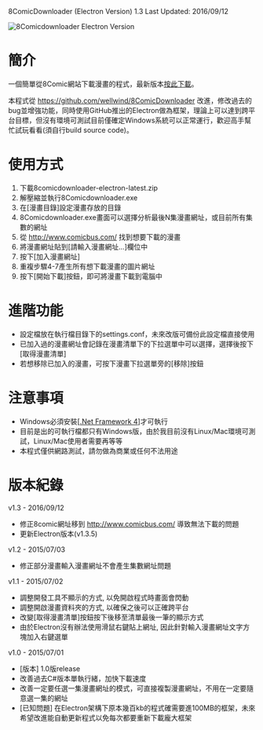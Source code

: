 8ComicDownloader (Electron Version) 1.3 Last Updated: 2016/09/12

![8Comicdownloader Electron Version](http://wellwind.github.io/8comicdownloader-electron/screenshots/app-screenshot.png)

簡介
================
一個簡單從8Comic網站下載漫畫的程式，最新版本[按此下載](https://github.com/wellwind/8ComicDownloaderElectron/releases)。

本程式從 https://github.com/wellwind/8ComicDownloader 改進，修改過去的bug並增強功能，同時使用GitHub推出的Electron做為框架，理論上可以達到跨平台目標，但沒有環境可測試目前僅確定Windows系統可以正常運行，歡迎高手幫忙試玩看看(須自行build source code)。

使用方式
================
1. 下載8comicdownloader-electron-latest.zip
2. 解壓縮並執行8Comicdownloader.exe
3. 在[漫畫目錄]設定漫畫存放的目錄
4. 8Comicdownloader.exe畫面可以選擇分析最後N集漫畫網址，或目前所有集數的網址
5. 從 http://www.comicbus.com/ 找到想要下載的漫畫
6. 將漫畫網址貼到[請輸入漫畫網址...]欄位中
7. 按下[加入漫畫網址]
8. 重複步驟4-7產生所有想下載漫畫的圖片網址
9. 按下[開始下載]按鈕，即可將漫畫下載到電腦中

進階功能
================
- 設定檔放在執行檔目錄下的settings.conf，未來改版可備份此設定檔直接使用
- 已加入過的漫畫網址會記錄在漫畫清單下的下拉選單中可以選擇，選擇後按下[取得漫畫清單]
- 若想移除已加入的漫畫，可按下漫畫下拉選單旁的[移除]按鈕

注意事項
================
- Windows必須安裝[[.Net Framework 4](http://www.microsoft.com/zh-tw/download/details.aspx?id=17718)]才可執行
- 目前是出的可執行檔都只有Windows版，由於我目前沒有Linux/Mac環境可測試，Linux/Mac使用者需要再等等
- 本程式僅供網路測試，請勿做為商業或任何不法用途

版本紀錄
================
v1.3 - 2016/09/12
- 修正8comic網址移到 http://www.comicbus.com/ 導致無法下載的問題
- 更新Electron版本(v1.3.5)

v1.2 - 2015/07/03
- 修正部分漫畫輸入漫畫網址不會產生集數網址問題

v1.1 - 2015/07/02
- 調整開發工具不顯示的方式, 以免開啟程式時畫面會閃動
- 調整開啟漫畫資料夾的方式, 以確保之後可以正確跨平台
- 改變[取得漫畫清單]按鈕按下後移至清單最後一筆的顯示方式
- 由於Electron沒有辦法使用滑鼠右鍵貼上網址, 因此針對輸入漫畫網址文字方塊加入右鍵選單

v1.0 - 2015/07/01
- [版本] 1.0版release
- 改善過去C#版本單執行緒，加快下載速度
- 改善一定要任選一集漫畫網址的模式，可直接複製漫畫網址，不用在一定要隨意選一集的網址
- [已知問題] 在Electron架構下原本幾百kb的程式確需要進100MB的框架，未來希望改進能自動更新程式以免每次都要重新下載龐大框架
